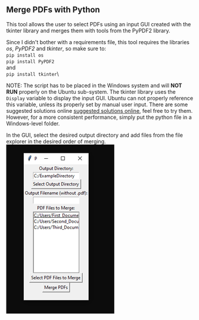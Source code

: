 ## Merge PDFs with Python

This tool allows the user to select PDFs using an input GUI created with the tkinter library and merges them with tools from the PyPDF2 library.

Since I didn't bother with a requirements file, this tool requires the libraries *os*, *PyPDF2* and *tkinter*, so make sure to:\
``pip install os``\
``pip install PyPDF2``\
and \
``pip install tkinter``\

NOTE: The script has to be placed in the Windows system and will **NOT RUN** properly on the Ubuntu sub-system. The tkinter library uses the ``Display`` variable to display the input GUI. Ubuntu can not properly reference this variable, unless its properly set by manual user input. There are some suggested solutions online [suggested solutions online](https://stackoverflow.com/questions/37604289/tkinter-tclerror-no-display-name-and-no-display-environment-variable), feel free to try them. However, for a more consistent performance, simply put the python file in a Windows-level folder.

In the GUI, select the desired output directory and add files from the file explorer in the desired order of merging.
![Screenshot](PDFMergeTool_Screenshot.png)

